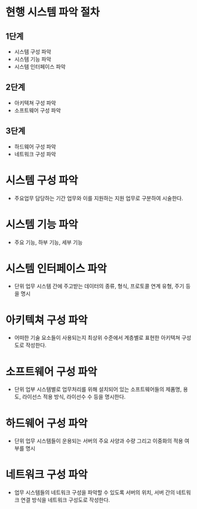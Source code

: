 # 현행 시스템 파악 절차 
 ## 1단계
- 시스템 구성 파악
- 시스템 기능 파악
- 시스템 인터페이스 파악

## 2단계
- 아키텍쳐 구성 파악
- 소프트웨어 구성 파악

## 3단계
- 하드웨어 구성 파악
- 네트워크 구성 파악

# 시스템 구성 파악
- 주요업무 담당하는 기간 업무와 이를 지원하는 지원 업무로 구분하여 시술한다.

# 시스템 기능 파악 
- 주요 기능, 하부 기능, 세부 기능 

# 시스템 인터페이스 파악
- 단위 업무 시스템 간에 주고받는 데이터의 종류, 형식, 프로토콜 연계 유형, 주기 등을 명시

# 아키텍쳐 구성 파악
- 어떠한 기술 요소들이 사용되는지 최상위 수준에서 계층별로 표현한 아키텍쳐 구성도로 작성한다.

# 소프트웨어 구성 파악
- 단위 업부 시스템별로 업무처리를 위해 설치되어 있는 소프트웨어들의 제품명, 용도, 라이선스 적용 방식, 라이선수 수 등을 명시한다.

# 하드웨어 구성 파악
- 단위 업무 시스템들이 운용되는 서버의 주요 사양과 수량 그리고 이중화의 적용 여부를 명시


# 네트워크 구성 파악
- 업무 시스템들의 네트워크 구성을 파악할 수 있도록 서버의 위치, 서버 간의 네트워크 연결 방식을 네트워크 구성도로 작성한다.

